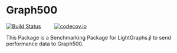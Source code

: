 # Graph500

[![Build Status](https://travis-ci.org/somil55/Graph500.jl.svg?branch=master)](https://travis-ci.org/somil55/Graph500.jl)&nbsp;&nbsp;&nbsp;&nbsp;&nbsp;&nbsp;&nbsp;&nbsp;
[![codecov.io](http://codecov.io/github/somil55/Graph500.jl/coverage.svg?branch=master)](http://codecov.io/github/somil55/Graph500.jl?branch=master)&nbsp;&nbsp;&nbsp;&nbsp;&nbsp;&nbsp;&nbsp;&nbsp;

This Package is a Benchmarking Package for LightGraphs.jl to send performance data to Graph500.

